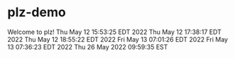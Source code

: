 # plz-demo

Welcome to plz!
Thu May 12 15:53:25 EDT 2022
Thu May 12 17:38:17 EDT 2022
Thu May 12 18:55:22 EDT 2022
Fri May 13 07:01:26 EDT 2022
Fri May 13 07:36:23 EDT 2022
Thu 26 May 2022 09:59:35 EST
